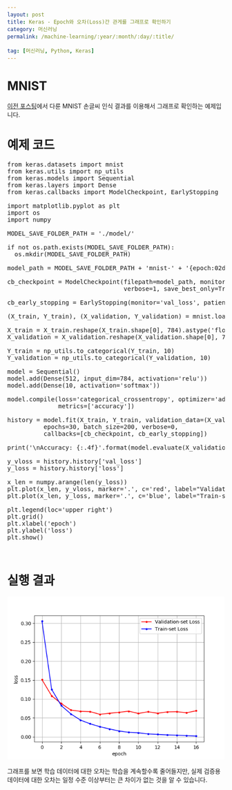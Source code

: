 ```yaml
---
layout: post
title: Keras - Epoch와 오차(Loss)간 관게를 그래프로 확인하기
category: 머신러닝
permalink: /machine-learning/:year/:month/:day/:title/

tag: [머신러닝, Python, Keras]
---
```

# MNIST

[이전 포스팅](/machine-learning/2018/01/09/recognize-mnist-data/)에서 다룬 MNIST 손글씨 인식 결과를 이용해서 그래프로 확인하는 예제입니다.

# 예제 코드

<pre class="prettyprint">
from keras.datasets import mnist
from keras.utils import np_utils
from keras.models import Sequential
from keras.layers import Dense
from keras.callbacks import ModelCheckpoint, EarlyStopping

import matplotlib.pyplot as plt
import os
import numpy

MODEL_SAVE_FOLDER_PATH = './model/'

if not os.path.exists(MODEL_SAVE_FOLDER_PATH):
  os.mkdir(MODEL_SAVE_FOLDER_PATH)

model_path = MODEL_SAVE_FOLDER_PATH + 'mnist-' + '{epoch:02d}-{val_loss:.4f}.hdf5'

cb_checkpoint = ModelCheckpoint(filepath=model_path, monitor='val_loss',
                                verbose=1, save_best_only=True)

cb_early_stopping = EarlyStopping(monitor='val_loss', patience=10)

(X_train, Y_train), (X_validation, Y_validation) = mnist.load_data()

X_train = X_train.reshape(X_train.shape[0], 784).astype('float64') / 255
X_validation = X_validation.reshape(X_validation.shape[0], 784).astype('float64') / 255

Y_train = np_utils.to_categorical(Y_train, 10)
Y_validation = np_utils.to_categorical(Y_validation, 10)

model = Sequential()
model.add(Dense(512, input_dim=784, activation='relu'))
model.add(Dense(10, activation='softmax'))

model.compile(loss='categorical_crossentropy', optimizer='adam',
              metrics=['accuracy'])

history = model.fit(X_train, Y_train, validation_data=(X_validation, Y_validation),
          epochs=30, batch_size=200, verbose=0,
          callbacks=[cb_checkpoint, cb_early_stopping])

print('\nAccuracy: {:.4f}'.format(model.evaluate(X_validation, Y_validation)[1]))

y_vloss = history.history['val_loss']
y_loss = history.history['loss']

x_len = numpy.arange(len(y_loss))
plt.plot(x_len, y_vloss, marker='.', c='red', label="Validation-set Loss")
plt.plot(x_len, y_loss, marker='.', c='blue', label="Train-set Loss")

plt.legend(loc='upper right')
plt.grid()
plt.xlabel('epoch')
plt.ylabel('loss')
plt.show()
</pre>

<br>

# 실행 결과

![Image](/assets/machine-learning/025.png) 

그래프를 보면 학습 데이터에 대한 오차는 학습을 계속할수록 줄어들지만, 실제 검증용 데이터에 대한 오차는 일정 수준 이상부터는 큰 차이가 없는 것을 알 수 있습니다.